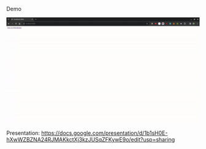 Demo

![img](demo.gif "Demo")

Presentation: https://docs.google.com/presentation/d/1b1sH0E-hXwWZBZNA24RJMAKkctXj3kzJUSqZFKywE9o/edit?usp=sharing
